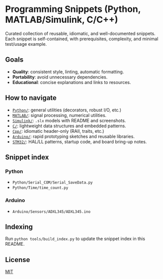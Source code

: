# Programming Snippets (Python, MATLAB/Simulink, C/C++)

Curated collection of reusable, idiomatic, and well-documented snippets. Each snippet is self-contained, with prerequisites, complexity, and minimal test/usage example.

## Goals
- **Quality**: consistent style, linting, automatic formatting.
- **Portability**: avoid unnecessary dependencies.
- **Educational**: concise explanations and links to resources.

## How to navigate

- [`Python/`](Python/): general utilities (decorators, robust I/O, etc.)
- [`MATLAB/`](MATLAB/): signal processing, numerical utilities.
- [`Simulink/`](Simulink/): `.slx` models with README and screenshots.
- [`C/`](C/): lightweight data structures and embedded patterns.
- [`Cpp/`](Cpp/): idiomatic header-only (RAII, traits, etc.)
- [`Arduino/`](Arduino/): rapid prototyping sketches and reusable libraries.
- [`STM32/`](STM32/): HAL/LL patterns, startup code, and board bring-up notes.

<!-- snippet-index:start -->
## Snippet index

### Python
- `Python/Serial_COM/Serial_SaveData.py`
- `Python/Time/time_count.py`

### Arduino
- `Arduino/Sensors/ADXL345/ADXL345.ino`
<!-- snippet-index:end -->

## Indexing
Run `python tools/build_index.py` to update the snippet index in this README.

## License
[MIT](LICENSE)
